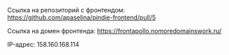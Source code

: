 Ссылка на репозиторий с фронтендом: https://github.com/apaselina/pindie-frontend/pull/5

Ссылка на домен фронтенда: https://frontapollo.nomoredomainswork.ru/

IP-адрес: 158.160.168.114
